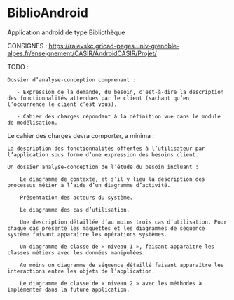 # BiblioAndroid
Application android de type Bibliothèque

CONSIGNES :
  https://raievskc.gricad-pages.univ-grenoble-alpes.fr/enseignement/CASIR/AndroidCASIR/Projet/
  
TODO : 

    Dossier d’analyse-conception comprenant :

       - Expression de la demande, du besoin, c’est-à-dire la description des fonctionnalités attendues par le client (sachant qu’en l’occurrence le client c’est vous).

       - Cahier des charges répondant à la définition vue dans le module de modélisation.
      

Le cahier des charges devra comporter, a minima :

    La description des fonctionnalités offertes à l’utilisateur par l’application sous forme d’une expression des besoins client.

    Un dossier analyse-conception de l’étude du besoin incluant :

        Le diagramme de contexte, et s’il y lieu la description des processus métier à l’aide d’un diagramme d’activité.

        Présentation des acteurs du système.

        Le diagramme des cas d’utilisation.

        Une description détaillée d’au moins trois cas d’utilisation. Pour chaque cas présenté les maquettes et les diagrammes de séquence système faisant apparaître les opérations systèmes.

        Un diagramme de classe de « niveau 1 », faisant apparaître les classes métiers avec les données manipulées.

        Au moins un diagramme de séquence détaillé faisant apparaître les interactions entre les objets de l’application.

        Le diagramme de classe de « niveau 2 » avec les méthodes à implémenter dans la future application.
